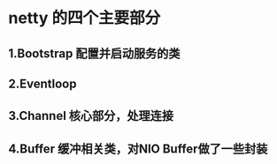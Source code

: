 # netty 的四个主要部分
## 1.Bootstrap 配置并启动服务的类
## 2.Eventloop 
## 3.Channel 核心部分，处理连接
## 4.Buffer 缓冲相关类，对NIO Buffer做了一些封装
